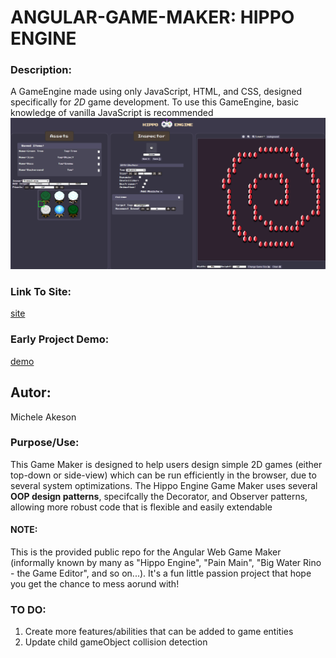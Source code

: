 # **ANGULAR-GAME-MAKER: HIPPO ENGINE**
### **Description:**
A GameEngine made using only JavaScript, HTML, and CSS, designed specifically for _2D_ game development. To use this GameEngine, basic knowledge of vanilla JavaScript is recommended 
![](./src/assets/hippogm.PNG)


### **Link To Site:**
[site](https://cute-tapioca-403301.netlify.app/)

### **Early Project Demo:**
[demo](https://youtu.be/22Wo9riPfmc)

## **Autor:**
Michele Akeson

### **Purpose/Use:**
This Game Maker is designed to help users design simple 2D games (either top-down or side-view) which can be run efficiently in the browser, due to several system optimizations. The Hippo Engine Game Maker uses several **OOP design patterns**, specifcally the Decorator, and Observer patterns, allowing more robust code that is flexible and easily extendable



#### **NOTE:**
This is the provided public repo for the Angular Web Game Maker (informally known by many as "Hippo Engine", "Pain Main", "Big Water Rino - the Game Editor", and so on...). It's a fun little passion project that hope you get the chance to mess aorund with!  


### **TO DO:**
1. Create more features/abilities that can be added to game entities
2. Update child gameObject collision detection

